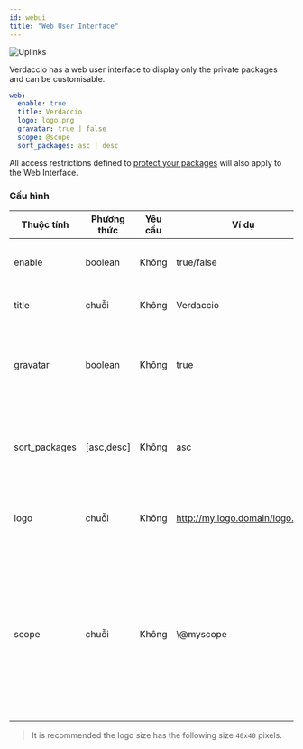 ```yaml
---
id: webui
title: "Web User Interface"
---
```

![Uplinks](https://user-images.githubusercontent.com/558752/52916111-fa4ba980-32db-11e9-8a64-f4e06eb920b3.png)

Verdaccio has a web user interface to display only the private packages and can be customisable.

```yaml
web:
  enable: true
  title: Verdaccio
  logo: logo.png
  gravatar: true | false
  scope: @scope
  sort_packages: asc | desc
```

All access restrictions defined to [protect your packages](protect-your-dependencies.md) will also apply to the Web Interface.

### Cấu hình

| Thuộc tính    | Phương thức | Yêu cầu | Ví dụ                          | Hỗ trợ   | Miêu tả                                                                                                                                              |
| ------------- | ----------- | ------- | ------------------------------ | -------- | ---------------------------------------------------------------------------------------------------------------------------------------------------- |
| enable        | boolean     | Không   | true/false                     | tất cả   | allow to display the web interface                                                                                                                   |
| title         | chuỗi       | Không   | Verdaccio                      | tất cả   | HTML head title description                                                                                                                          |
| gravatar      | boolean     | Không   | true                           | `>v4` | Gravatars will be generated under the hood if this property is enabled                                                                               |
| sort_packages | [asc,desc]  | Không   | asc                            | `>v4` | Gravatars will be generated under the hood if this property is enabled                                                                               |
| logo          | chuỗi       | Không   | http://my.logo.domain/logo.png | tất cả   | a URI where logo is located (header logo)                                                                                                            |
| scope         | chuỗi       | Không   | \\@myscope                   | tất cả   | If you're using this registry for a specific module scope, specify that scope to set it in the webui instructions header (note: escape @ with \\@) |

> It is recommended the logo size has the following size `40x40` pixels.